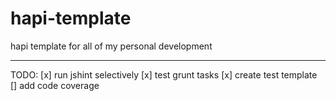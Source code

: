 hapi-template
=============

hapi template for all of my personal development

---------------------------------------

TODO:
[x] run jshint selectively
[x] test grunt tasks
[x] create test template
[] add code coverage
